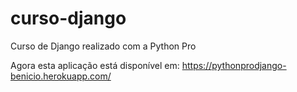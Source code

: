 # curso-django
Curso de Django realizado com a Python Pro

Agora esta aplicação está disponível em: https://pythonprodjango-benicio.herokuapp.com/ 

